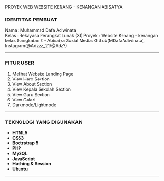 PROYEK WEB
WEBSITE KENANG - KENANGAN ABISATYA

### IDENTITAS PEMBUAT

Nama : Muhammad Dafa Adiwinata  
Kelas : Rekayasa Perangkat Lunak (XI)
Proyek : Website Kenang - kenangan kelas 9 angkatan 2 - Abisatya
Sosial Media: Github(MDafaAdiwinata), Instagram(@Adzzz_21/@Adz?)

---

### FITUR USER

1. Melihat Website Landing Page
2. View Hero Section
3. View About Section
4. View Kepala Sekolah Section
5. View Guru Section
6. View Galeri
7. Darkmode/Lightmode

---

### TEKNOLOGI YANG DIGUNAKAN

- **HTML5**
- **CSS3**
- **Bootrstrap 5**
- **PHP**
- **MySQL**
- **JavaScript**
- **Hashing & Session**
- **Ubuntu**

---
